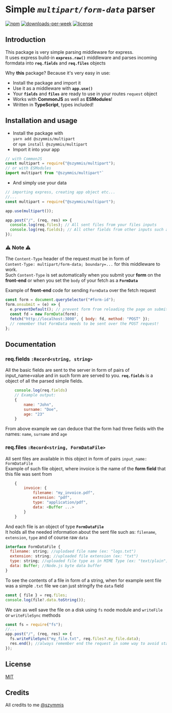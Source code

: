 # Simple _`multipart/form-data`_ parser

[![npm](https://img.shields.io/npm/v/@szymmis/multipart)](https://www.npmjs.org/package/@szymmis/multipart)
[![downloads-per-week](https://img.shields.io/npm/dt/@szymmis/multipart?color=red)](https://www.npmjs.org/package/@szymmis/multipart)
[![license](https://img.shields.io/npm/l/@szymmis/multipart?color=purple)](https://www.npmjs.org/package/@szymmis/multipart)

## Introduction

This package is very simple parsing middleware for express. \
It uses express build-in **`express.raw()`** middleware and parses incoming formdata into **`req.fields`** and **`req.files`** objects

Why **this** package? Because it's very easy in use:

- Install the package and import it
- Use it as a middleware with **`app.use()`**
- Your **`fields`** and **`files`** are ready to use in your routes `request` object
- Works with **CommonJS** as well as **ESModules**!
- Written in **TypeScript**, types included!

## Installation and usage

- Install the package with\
   `yarn add @szymmis/multipart`\
   or
  `npm install @szymmis/multipart`
- Import it into your app

```js
// with CommonJS
const multipart = require("@szymmis/multipart");
// or with ESModules
import multipart from "@szymmis/multipart"`
```

- And simply use your data

```js
// importing express, creating app object etc...
//...
const multipart = require("@szymmis/multipart");

app.use(multipart());

app.post("/", (req, res) => {
  console.log(req.files); // All sent files from your files inputs
  console.log(req.fields); // All other fields from other inputs such as text,number,etc
});
```

### ⚠️ **Note** ⚠️

The `Content-Type` header of the request must be in form of\
`Content-Type: multipart/form-data; boundary=...` for this middleware to work.\
Such `Content-Type` is set automatically when
you submit your **form** on the **front-end** or when you set the `body` of your fetch as a **`FormData`**

Example of **front-end** code for sending `FormData` over the fetch request

```js
const form = document.querySelector("#form-id");
form.onsubmit = (e) => {
  e.preventDefault(); // prevent form from reloading the page on submitting
  const fd = new FormData(form);
  fetch("http://localhost:3000", { body: fd, method: "POST" });
  // remember that FormData needs to be sent over the POST request!
};
```

## Documentation

### req.fields `:Record<string, string>`

All the basic fields are sent to the server in form of pairs of input_name=value
and in such form are served to you. **`req.fields`** is a object of all the parsed simple
fields.

```js
    console.log(req.fields)
    // Example output:
    {
        name: "John",
        surname: "Doe",
        age: "23"
    }
```

From above example we can deduce that the form had three fields with the
names: `name`, `surname` and `age`

### req.files `:Record<string, FormDataFile>`

All sent files are available in this object in form of pairs `input_name: FormDataFile`\
Example of such file object, where invoice is the name of the **form field** that
this file was sent from

```js
    {
        invoice: {
            filename: "my_invoice.pdf",
            extension: "pdf",
            type: "application/pdf",
            data: <Buffer ...>
        }
    }
```

And each file is an object of type **`FormDataFile`** \
It holds all the needed information about the sent file such as: `filename`, `extension`, `type` and of course raw `data`

```js
interface FormDataFile {
  filename: string; //uplodaed file name (ex: "logs.txt")
  extension: string; //uploaded file extension (ex: "txt")
  type: string; //uploaded file type as in MIME Type (ex: "text/plain")
  data: Buffer; //Node.js byte data buffer
}
```

To see the contents of a file in form of a string, when for example sent file was a simple `.txt` file we can just stringify the `data` field

```js
const { file } = req.files;
console.log(file?.data.toString());
```

We can as well save the file on a disk using `fs` node module and `writeFile` or `writeFileSync` methods

```js
const fs = require("fs");
//...
app.post("/", (req, res) => {
  fs.writeFileSync("my_file.txt", req.files?.my_file.data);
  res.end(); //always remember end the request in some way to avoid stalling it
});
```

## License

[MIT](https://github.com/szymmis/multipart/blob/master/LICENSE)

## Credits

All credits to me
[@szymmis](https://github.com/szymmis)
